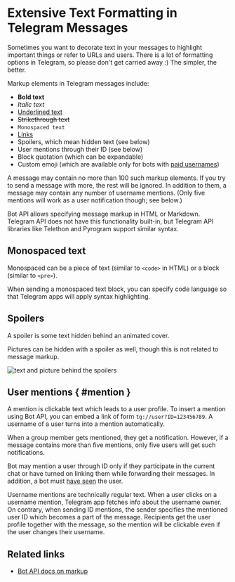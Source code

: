 # Extensive Text Formatting in Telegram Messages

Sometimes you want to decorate text in your messages to highlight important things or refer to URLs and users.
There is a lot of formatting options in Telegram, so please don't get carried away :) The simpler, the better.

Markup elements in Telegram messages include:

- **Bold text**
- _Italic text_
- <u>Underlined text</u>
- <del>Strikethrough text</del>
- `Monospaced text`
- [Links](#)
- Spoilers, which mean hidden text (see below)
- User mentions through their ID (see below)
- Block quotation (which can be expandable)
- Custom emoji (which are available only for bots with [paid usernames](../dev/usernames))

A message may contain no more than 100 such markup elements. If you try to send a message with more,
the rest will be ignored.
In addition to them, a message may contain any number of username mentions. 
(Only five mentions will work as a user notification though; see below.)

Bot API allows specifying message markup in HTML or Markdown. Telegram API does not have this functionality built-in,
but Telegram API libraries like Telethon and Pyrogram support similar syntax.

## Monospaced text

Monospaced can be a piece of text (similar to `<code>` in HTML) or a block (similar to `<pre>`).

When sending a monospaced text block, you can specify code language so that Telegram apps will apply syntax highlighting.

## Spoilers

A spoiler is some text hidden behind an animated cover.

Pictures can be hidden with a spoiler as well, though this is not related to message markup.

![text and picture behind the spoilers](/pictures/ru/spoiler.png)

## User mentions { #mention }

A mention is clickable text which leads to a user profile. To insert a mention using Bot API, you can embed a link 
of form `tg://user?ID=123456789`. A username of a user turns into a mention automatically.

When a group member gets mentioned, they get a notification. However, if a message contains more than five mentions,
only five users will get such notifications.

Bot may mention a user through ID only if they participate in the current chat or have turned on linking them 
while forwarding their messages. In addition, a bot must [have seen](../chats/pm#seen-users) the user.

Username mentions are technically regular text. When a user clicks on 
a username mention, Telegram app fetches info about the username owner.
On contrary, when sending ID mentions, the sender specifies the mentioned user ID which becomes a part of the message.
Recipients get the user profile together with the message, so the mention will be clickable even if the user changes 
their username.

## Related links

- [Bot API docs on markup](https://core.telegram.org/bots/api#formatting-options)
